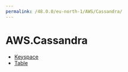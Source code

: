 ```yaml
---
permalink: /48.0.0/eu-north-1/AWS/Cassandra/
---
```


# AWS.Cassandra



* [Keyspace](Keyspace.md)
* [Table](Table.md)